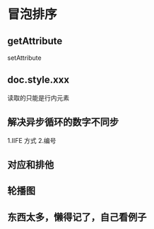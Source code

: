 # 冒泡排序


## getAttribute
setAttribute

## doc.style.xxx
读取的只能是行内元素
## 解决异步循环的数字不同步
1.IIFE 方式
2.编号
## 对应和排他

## 轮播图

## 东西太多，懒得记了，自己看例子